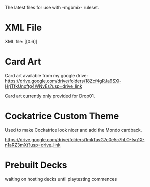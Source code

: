 
The latest files for use with -mgbmix- ruleset.

# XML File

XML file: [[0.6]]  

# Card Art

Card art available from my google drive: https://drive.google.com/drive/folders/18Zcf4gRJa9SXl-HrjTfkUnoftg4WNvEs?usp=drive_link  

Card art currently only provided for Drop01.  

# Cockatrice Custom Theme
Used to make Cockatrice look nicer and add the Mondo cardback.  

https://drive.google.com/drive/folders/1mkTavG7c0e5c7hLO-Isq1X-n1aRZ3mXt?usp=drive_link  


# Prebuilt Decks

waiting on hosting decks until playtesting commences  